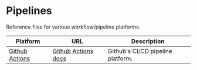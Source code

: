 # Pipelines <!-- omit in toc-->

Reference files for various workflow/pipeline platforms.

| Platform                            | URL                                                       | Description                       |
| ----------------------------------- | --------------------------------------------------------- | --------------------------------- |
| [Github Actions](./github-actions/) | [Github Actions docs](https://docs.github.com/en/actions) | Github's CI/CD pipeline platform. |
